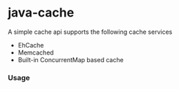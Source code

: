 java-cache
==========

A simple cache api supports the following cache services

* EhCache
* Memcached
* Built-in ConcurrentMap based cache

### Usage

